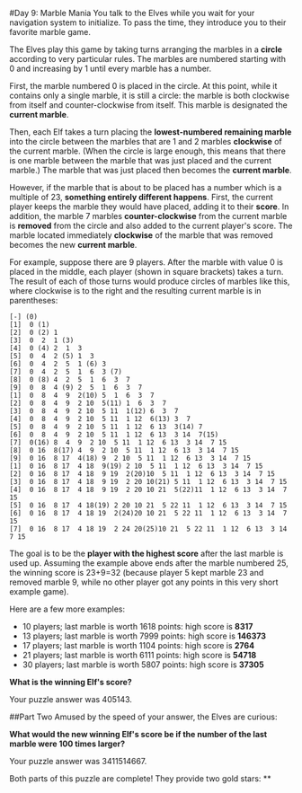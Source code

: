 #Day 9: Marble Mania
You talk to the Elves while you wait for your navigation system to initialize. To pass the time, they introduce
you to their favorite marble game.

The Elves play this game by taking turns arranging the marbles in a **circle** according to very particular rules. 
The marbles are numbered starting with 0 and increasing by 1 until every marble has a number.

First, the marble numbered 0 is placed in the circle. At this point, while it contains only a single marble, 
it is still a circle: the marble is both clockwise from itself and counter-clockwise from itself. This marble is 
designated the **current marble**.

Then, each Elf takes a turn placing the **lowest-numbered remaining marble** into the circle between the marbles 
that are 1 and 2 marbles **clockwise** of the current marble. (When the circle is large enough, this means 
that there is one marble between the marble that was just placed and the current marble.) The marble that was just 
placed then becomes the **current marble**.

However, if the marble that is about to be placed has a number which is a multiple of 23, **something entirely 
different happens**. First, the current player keeps the marble they would have placed, adding it to their **score**. 
In addition, the marble 7 marbles **counter-clockwise** from the current marble is **removed** from the circle 
and also added to the current player's score. The marble located immediately **clockwise** of the marble that was 
removed becomes the new **current marble**.

For example, suppose there are 9 players. After the marble with value 0 is placed in the middle, each player 
(shown in square brackets) takes a turn. The result of each of those turns would produce circles of marbles 
like this, where clockwise is to the right and the resulting current marble is in parentheses:
```
[-] (0)
[1]  0 (1)
[2]  0 (2) 1 
[3]  0  2  1 (3)
[4]  0 (4) 2  1  3 
[5]  0  4  2 (5) 1  3 
[6]  0  4  2  5  1 (6) 3 
[7]  0  4  2  5  1  6  3 (7)
[8]  0 (8) 4  2  5  1  6  3  7 
[9]  0  8  4 (9) 2  5  1  6  3  7 
[1]  0  8  4  9  2(10) 5  1  6  3  7 
[2]  0  8  4  9  2 10  5(11) 1  6  3  7 
[3]  0  8  4  9  2 10  5 11  1(12) 6  3  7 
[4]  0  8  4  9  2 10  5 11  1 12  6(13) 3  7 
[5]  0  8  4  9  2 10  5 11  1 12  6 13  3(14) 7 
[6]  0  8  4  9  2 10  5 11  1 12  6 13  3 14  7(15)
[7]  0(16) 8  4  9  2 10  5 11  1 12  6 13  3 14  7 15 
[8]  0 16  8(17) 4  9  2 10  5 11  1 12  6 13  3 14  7 15 
[9]  0 16  8 17  4(18) 9  2 10  5 11  1 12  6 13  3 14  7 15 
[1]  0 16  8 17  4 18  9(19) 2 10  5 11  1 12  6 13  3 14  7 15 
[2]  0 16  8 17  4 18  9 19  2(20)10  5 11  1 12  6 13  3 14  7 15 
[3]  0 16  8 17  4 18  9 19  2 20 10(21) 5 11  1 12  6 13  3 14  7 15 
[4]  0 16  8 17  4 18  9 19  2 20 10 21  5(22)11  1 12  6 13  3 14  7 15 
[5]  0 16  8 17  4 18(19) 2 20 10 21  5 22 11  1 12  6 13  3 14  7 15 
[6]  0 16  8 17  4 18 19  2(24)20 10 21  5 22 11  1 12  6 13  3 14  7 15 
[7]  0 16  8 17  4 18 19  2 24 20(25)10 21  5 22 11  1 12  6 13  3 14  7 15
```
The goal is to be the **player with the highest score** after the last marble is used up. Assuming the example 
above ends after the marble numbered 25, the winning score is 23+9=32 (because player 5 kept marble 23 and 
removed marble 9, while no other player got any points in this very short example game).

Here are a few more examples:

* 10 players; last marble is worth 1618 points: high score is **8317**
* 13 players; last marble is worth 7999 points: high score is **146373**
* 17 players; last marble is worth 1104 points: high score is **2764**
* 21 players; last marble is worth 6111 points: high score is **54718**
* 30 players; last marble is worth 5807 points: high score is **37305**

**What is the winning Elf's score?**

Your puzzle answer was 405143.

##Part Two
Amused by the speed of your answer, the Elves are curious:

**What would the new winning Elf's score be if the number of the last marble were 100 times larger?**

Your puzzle answer was 3411514667.

Both parts of this puzzle are complete! They provide two gold stars: **